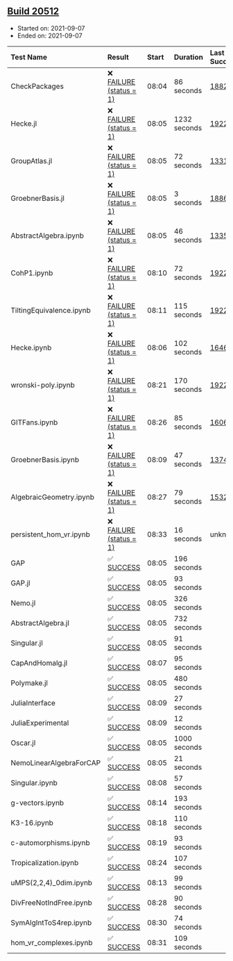 ## [Build 20512](https://oscarci.mathematik.uni-kl.de/job/oscar/20512/)

* Started on: 2021-09-07
* Ended on: 2021-09-07

| Test Name    | Result | Start | Duration | Last Success | First Failure |
|:-------------|:-------|:------|:---------|:-------------|:--------------|
| CheckPackages | ❌ [FAILURE (status = 1)](https://oscarci.mathematik.uni-kl.de/job/oscar/20512/artifact/logs/build-20512/CheckPackages.log) | 08:04 | 86 seconds | [18822](https://oscarci.mathematik.uni-kl.de/job/oscar/18822/) | [18823](https://oscarci.mathematik.uni-kl.de/job/oscar/18823/) |
| Hecke.jl | ❌ [FAILURE (status = 1)](https://oscarci.mathematik.uni-kl.de/job/oscar/20512/artifact/logs/build-20512/Hecke.jl.log) | 08:05 | 1232 seconds | [19222](https://oscarci.mathematik.uni-kl.de/job/oscar/19222/) | [20152](https://oscarci.mathematik.uni-kl.de/job/oscar/20152/) |
| GroupAtlas.jl | ❌ [FAILURE (status = 1)](https://oscarci.mathematik.uni-kl.de/job/oscar/20512/artifact/logs/build-20512/GroupAtlas.jl.log) | 08:05 | 72 seconds | [13311](https://oscarci.mathematik.uni-kl.de/job/oscar/13311/) | [13312](https://oscarci.mathematik.uni-kl.de/job/oscar/13312/) |
| GroebnerBasis.jl | ❌ [FAILURE (status = 1)](https://oscarci.mathematik.uni-kl.de/job/oscar/20512/artifact/logs/build-20512/GroebnerBasis.jl.log) | 08:05 | 3 seconds | [18864](https://oscarci.mathematik.uni-kl.de/job/oscar/18864/) | [18865](https://oscarci.mathematik.uni-kl.de/job/oscar/18865/) |
| AbstractAlgebra.ipynb | ❌ [FAILURE (status = 1)](https://oscarci.mathematik.uni-kl.de/job/oscar/20512/artifact/logs/build-20512/AbstractAlgebra.ipynb.log) | 08:05 | 46 seconds | [13355](https://oscarci.mathematik.uni-kl.de/job/oscar/13355/) | [13356](https://oscarci.mathematik.uni-kl.de/job/oscar/13356/) |
| CohP1.ipynb | ❌ [FAILURE (status = 1)](https://oscarci.mathematik.uni-kl.de/job/oscar/20512/artifact/logs/build-20512/CohP1.ipynb.log) | 08:10 | 72 seconds | [19222](https://oscarci.mathematik.uni-kl.de/job/oscar/19222/) | [20152](https://oscarci.mathematik.uni-kl.de/job/oscar/20152/) |
| TiltingEquivalence.ipynb | ❌ [FAILURE (status = 1)](https://oscarci.mathematik.uni-kl.de/job/oscar/20512/artifact/logs/build-20512/TiltingEquivalence.ipynb.log) | 08:11 | 115 seconds | [19222](https://oscarci.mathematik.uni-kl.de/job/oscar/19222/) | [20152](https://oscarci.mathematik.uni-kl.de/job/oscar/20152/) |
| Hecke.ipynb | ❌ [FAILURE (status = 1)](https://oscarci.mathematik.uni-kl.de/job/oscar/20512/artifact/logs/build-20512/Hecke.ipynb.log) | 08:06 | 102 seconds | [16463](https://oscarci.mathematik.uni-kl.de/job/oscar/16463/) | [16464](https://oscarci.mathematik.uni-kl.de/job/oscar/16464/) |
| wronski-poly.ipynb | ❌ [FAILURE (status = 1)](https://oscarci.mathematik.uni-kl.de/job/oscar/20512/artifact/logs/build-20512/wronski-poly.ipynb.log) | 08:21 | 170 seconds | [19222](https://oscarci.mathematik.uni-kl.de/job/oscar/19222/) | [20152](https://oscarci.mathematik.uni-kl.de/job/oscar/20152/) |
| GITFans.ipynb | ❌ [FAILURE (status = 1)](https://oscarci.mathematik.uni-kl.de/job/oscar/20512/artifact/logs/build-20512/GITFans.ipynb.log) | 08:26 | 85 seconds | [16068](https://oscarci.mathematik.uni-kl.de/job/oscar/16068/) | [16069](https://oscarci.mathematik.uni-kl.de/job/oscar/16069/) |
| GroebnerBasis.ipynb | ❌ [FAILURE (status = 1)](https://oscarci.mathematik.uni-kl.de/job/oscar/20512/artifact/logs/build-20512/GroebnerBasis.ipynb.log) | 08:09 | 47 seconds | [13748](https://oscarci.mathematik.uni-kl.de/job/oscar/13748/) | [13749](https://oscarci.mathematik.uni-kl.de/job/oscar/13749/) |
| AlgebraicGeometry.ipynb | ❌ [FAILURE (status = 1)](https://oscarci.mathematik.uni-kl.de/job/oscar/20512/artifact/logs/build-20512/AlgebraicGeometry.ipynb.log) | 08:27 | 79 seconds | [15322](https://oscarci.mathematik.uni-kl.de/job/oscar/15322/) | [15323](https://oscarci.mathematik.uni-kl.de/job/oscar/15323/) |
| persistent_hom_vr.ipynb | ❌ [FAILURE (status = 1)](https://oscarci.mathematik.uni-kl.de/job/oscar/20512/artifact/logs/build-20512/persistent_hom_vr.ipynb.log) | 08:33 | 16 seconds | unknown | unknown |
| GAP | ✅ [SUCCESS](https://oscarci.mathematik.uni-kl.de/job/oscar/20512/artifact/logs/build-20512/GAP.log) | 08:05 | 196 seconds |  |  |
| GAP.jl | ✅ [SUCCESS](https://oscarci.mathematik.uni-kl.de/job/oscar/20512/artifact/logs/build-20512/GAP.jl.log) | 08:05 | 93 seconds |  |  |
| Nemo.jl | ✅ [SUCCESS](https://oscarci.mathematik.uni-kl.de/job/oscar/20512/artifact/logs/build-20512/Nemo.jl.log) | 08:05 | 326 seconds |  |  |
| AbstractAlgebra.jl | ✅ [SUCCESS](https://oscarci.mathematik.uni-kl.de/job/oscar/20512/artifact/logs/build-20512/AbstractAlgebra.jl.log) | 08:05 | 732 seconds |  |  |
| Singular.jl | ✅ [SUCCESS](https://oscarci.mathematik.uni-kl.de/job/oscar/20512/artifact/logs/build-20512/Singular.jl.log) | 08:05 | 91 seconds |  |  |
| CapAndHomalg.jl | ✅ [SUCCESS](https://oscarci.mathematik.uni-kl.de/job/oscar/20512/artifact/logs/build-20512/CapAndHomalg.jl.log) | 08:07 | 95 seconds |  |  |
| Polymake.jl | ✅ [SUCCESS](https://oscarci.mathematik.uni-kl.de/job/oscar/20512/artifact/logs/build-20512/Polymake.jl.log) | 08:05 | 480 seconds |  |  |
| JuliaInterface | ✅ [SUCCESS](https://oscarci.mathematik.uni-kl.de/job/oscar/20512/artifact/logs/build-20512/JuliaInterface.log) | 08:09 | 27 seconds |  |  |
| JuliaExperimental | ✅ [SUCCESS](https://oscarci.mathematik.uni-kl.de/job/oscar/20512/artifact/logs/build-20512/JuliaExperimental.log) | 08:09 | 12 seconds |  |  |
| Oscar.jl | ✅ [SUCCESS](https://oscarci.mathematik.uni-kl.de/job/oscar/20512/artifact/logs/build-20512/Oscar.jl.log) | 08:05 | 1000 seconds |  |  |
| NemoLinearAlgebraForCAP | ✅ [SUCCESS](https://oscarci.mathematik.uni-kl.de/job/oscar/20512/artifact/logs/build-20512/NemoLinearAlgebraForCAP.log) | 08:05 | 21 seconds |  |  |
| Singular.ipynb | ✅ [SUCCESS](https://oscarci.mathematik.uni-kl.de/job/oscar/20512/artifact/logs/build-20512/Singular.ipynb.log) | 08:08 | 57 seconds |  |  |
| g-vectors.ipynb | ✅ [SUCCESS](https://oscarci.mathematik.uni-kl.de/job/oscar/20512/artifact/logs/build-20512/g-vectors.ipynb.log) | 08:14 | 193 seconds |  |  |
| K3-16.ipynb | ✅ [SUCCESS](https://oscarci.mathematik.uni-kl.de/job/oscar/20512/artifact/logs/build-20512/K3-16.ipynb.log) | 08:18 | 110 seconds |  |  |
| c-automorphisms.ipynb | ✅ [SUCCESS](https://oscarci.mathematik.uni-kl.de/job/oscar/20512/artifact/logs/build-20512/c-automorphisms.ipynb.log) | 08:19 | 93 seconds |  |  |
| Tropicalization.ipynb | ✅ [SUCCESS](https://oscarci.mathematik.uni-kl.de/job/oscar/20512/artifact/logs/build-20512/Tropicalization.ipynb.log) | 08:24 | 107 seconds |  |  |
| uMPS(2,2,4)_0dim.ipynb | ✅ [SUCCESS](https://oscarci.mathematik.uni-kl.de/job/oscar/20512/artifact/logs/build-20512/uMPS-2-2-4-_0dim.ipynb.log) | 08:13 | 99 seconds |  |  |
| DivFreeNotIndFree.ipynb | ✅ [SUCCESS](https://oscarci.mathematik.uni-kl.de/job/oscar/20512/artifact/logs/build-20512/DivFreeNotIndFree.ipynb.log) | 08:28 | 90 seconds |  |  |
| SymAlgIntToS4rep.ipynb | ✅ [SUCCESS](https://oscarci.mathematik.uni-kl.de/job/oscar/20512/artifact/logs/build-20512/SymAlgIntToS4rep.ipynb.log) | 08:30 | 74 seconds |  |  |
| hom_vr_complexes.ipynb | ✅ [SUCCESS](https://oscarci.mathematik.uni-kl.de/job/oscar/20512/artifact/logs/build-20512/hom_vr_complexes.ipynb.log) | 08:31 | 109 seconds |  |  |
